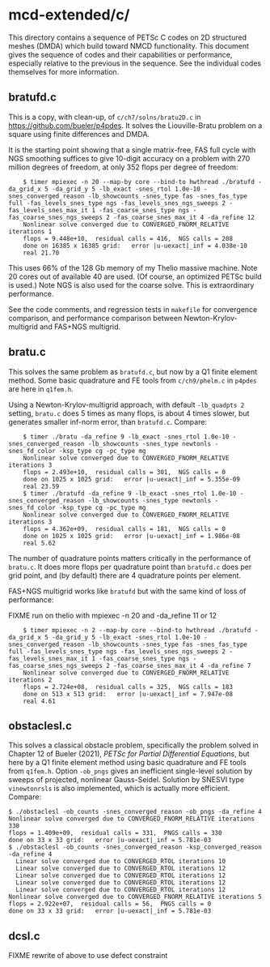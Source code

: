 # mcd-extended/c/

This directory contains a sequence of PETSc C codes on 2D structured meshes (DMDA)
which build toward NMCD functionality.  This document gives the sequence of codes
and their capabilities or performance, especially relative to the previous
in the sequence.  See the individual codes themselves for more information.

## bratufd.c

This is a copy, with clean-up, of `c/ch7/solns/bratu2D.c` in
https://github.com/bueler/p4pdes.  It solves the Liouville-Bratu problem on a
square using finite differences and DMDA.

It is the starting point showing that a single matrix-free, FAS full cycle with
NGS smoothing suffices to give 10-digit accuracy on a problem with 270 million
degrees of freedom, at only 352 flops per degree of freedom:

        $ timer mpiexec -n 20 --map-by core --bind-to hwthread ./bratufd -da_grid_x 5 -da_grid_y 5 -lb_exact -snes_rtol 1.0e-10 -snes_converged_reason -lb_showcounts -snes_type fas -snes_fas_type full -fas_levels_snes_type ngs -fas_levels_snes_ngs_sweeps 2 -fas_levels_snes_max_it 1 -fas_coarse_snes_type ngs -fas_coarse_snes_ngs_sweeps 2 -fas_coarse_snes_max_it 4 -da_refine 12
        Nonlinear solve converged due to CONVERGED_FNORM_RELATIVE iterations 1
        flops = 9.448e+10,  residual calls = 416,  NGS calls = 208
        done on 16385 x 16385 grid:   error |u-uexact|_inf = 4.038e-10
        real 21.70

This uses 66% of the 128 Gb memory of my Thelio massive machine.  Note 20 cores
out of available 40 are used.  (Of course, an optimized PETSc build is used.)
Note NGS is also used for the coarse solve.  This is extraordinary performance.

See the code comments, and regression tests in `makefile` for convergence
comparison, and performance comparison between Newton-Krylov-multigrid and
FAS+NGS multigrid.

## bratu.c

This solves the same problem as `bratufd.c`, but now by a Q1 finite element
method.  Some basic quadrature and FE tools from `c/ch9/phelm.c` in
`p4pdes` are here in `q1fem.h`.

Using a Newton-Krylov-multigrid approach, with default `-lb_quadpts 2` setting,
`bratu.c` does 5 times as many flops, is about 4 times slower, but generates
smaller inf-norm error, than `bratufd.c`.  Compare:

        $ timer ./bratu -da_refine 9 -lb_exact -snes_rtol 1.0e-10 -snes_converged_reason -lb_showcounts -snes_type newtonls -snes_fd_color -ksp_type cg -pc_type mg
        Nonlinear solve converged due to CONVERGED_FNORM_RELATIVE iterations 3
        flops = 2.493e+10,  residual calls = 301,  NGS calls = 0
        done on 1025 x 1025 grid:   error |u-uexact|_inf = 5.355e-09
        real 23.59
        $ timer ./bratufd -da_refine 9 -lb_exact -snes_rtol 1.0e-10 -snes_converged_reason -lb_showcounts -snes_type newtonls -snes_fd_color -ksp_type cg -pc_type mg
        Nonlinear solve converged due to CONVERGED_FNORM_RELATIVE iterations 3
        flops = 4.362e+09,  residual calls = 181,  NGS calls = 0
        done on 1025 x 1025 grid:   error |u-uexact|_inf = 1.986e-08
        real 5.62

The number of quadrature points matters critically in the performance of
`bratu.c`.  It does more flops per quadrature point than `bratufd.c` does
per grid point, and (by default) there are 4 quadrature points per element.

FAS+NGS multigrid works like `bratufd` but with the same kind of loss of performance:

FIXME run on thelio with mpiexec -n 20 and -da_refine 11 or 12

        $ timer mpiexec -n 2 --map-by core --bind-to hwthread ./bratufd -da_grid_x 5 -da_grid_y 5 -lb_exact -snes_rtol 1.0e-10 -snes_converged_reason -lb_showcounts -snes_type fas -snes_fas_type full -fas_levels_snes_type ngs -fas_levels_snes_ngs_sweeps 2 -fas_levels_snes_max_it 1 -fas_coarse_snes_type ngs -fas_coarse_snes_ngs_sweeps 2 -fas_coarse_snes_max_it 4 -da_refine 7
        Nonlinear solve converged due to CONVERGED_FNORM_RELATIVE iterations 2
        flops = 2.724e+08,  residual calls = 325,  NGS calls = 183
        done on 513 x 513 grid:   error |u-uexact|_inf = 7.947e-08
        real 4.61


## obstaclesl.c

This solves a classical obstacle problem, specifically the problem solved in
Chapter 12 of Bueler (2021), _PETSc for Partial Differential Equations_, but
here by a Q1 finite element method using basic quadrature and FE tools from
`q1fem.h`.  Option `-ob_pngs` gives an inefficient single-level solution by
sweeps of projected, nonlinear Gauss-Seidel.  Solution by SNESVI type
`vinewtonrsls` is also implemented, which is actually more efficient.  Compare:

    $ ./obstaclesl -ob_counts -snes_converged_reason -ob_pngs -da_refine 4
    Nonlinear solve converged due to CONVERGED_FNORM_RELATIVE iterations 330
    flops = 1.409e+09,  residual calls = 331,  PNGS calls = 330
    done on 33 x 33 grid:   error |u-uexact|_inf = 5.781e-03
    $ ./obstaclesl -ob_counts -snes_converged_reason -ksp_converged_reason -da_refine 4
      Linear solve converged due to CONVERGED_RTOL iterations 10
      Linear solve converged due to CONVERGED_RTOL iterations 12
      Linear solve converged due to CONVERGED_RTOL iterations 12
      Linear solve converged due to CONVERGED_RTOL iterations 12
      Linear solve converged due to CONVERGED_RTOL iterations 12
    Nonlinear solve converged due to CONVERGED_FNORM_RELATIVE iterations 5
    flops = 2.922e+07,  residual calls = 56,  PNGS calls = 0
    done on 33 x 33 grid:   error |u-uexact|_inf = 5.781e-03

## dcsl.c

FIXME rewrite of above to use defect constraint
